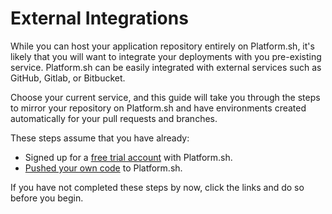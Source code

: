 # External Integrations

While you can host your application repository entirely on Platform.sh, it's likely that you will want to integrate your deployments with you pre-existing service. Platform.sh can be easily integrated with external services such as GitHub, Gitlab, or Bitbucket. 

Choose your current service, and this guide will take you through the steps to mirror your repository on Platform.sh and have environments created automatically for your pull requests and branches.

<div id = "integrations"></div>

<script>
var githubPath = getPathObj("/administration/integrations/github.html", "GitHub");
var github = {type: "basic", path: githubPath};

var bitbucketPath = getPathObj("/administration/integrations/bitbucket.html", "Bitbucket");
var bitbucket = {type: "basic", path: bitbucketPath};

var gitlabPath = getPathObj("/administration/integrations/gitlab.html", "GitLab");
var gitlab = {type: "basic", path: gitlabPath};

var integrations = {type: "multi", children: [github, bitbucket, gitlab], div: "integrations"};

makeMultiButton(integrations);
</script>

These steps assume that you have already:

* Signed up for a [free trial account](https://accounts.platform.sh/platform/trial/general/setup) with Platform.sh.
* [Pushed your own code](/gettingstarted/own-code.md) to Platform.sh.

If you have not completed these steps by now, click the links and do so before you begin.
